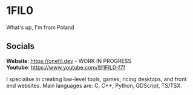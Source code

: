 # 1FIL0
What's up, I'm from Poland

## Socials
**Website**: https://onefil.dev - WORK IN PROGRESS  
**Youtube**: https://www.youtube.com/@1FIL0-f7f

I specialise in creating low-level tools, games, ricing desktops, and front end websites.
Main languages are: C, C++, Python, GDScript, TS/TSX.
